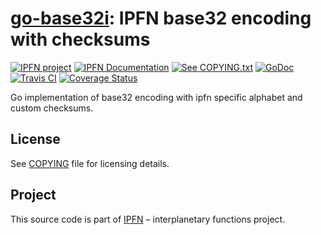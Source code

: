 # [go-base32i][base32i]: IPFN base32 encoding with checksums

[![IPFN project][badge-ipfn]][org-ipfn]
[![IPFN Documentation][badge-docs]][docs]
[![See COPYING.txt][badge-copying]][COPYING]
[![GoDoc][badge-godoc]][godoc-ipfn]
[![Travis CI][badge-ci]][ci]
[![Coverage Status][coverage-badge]][coverage-status]

Go implementation of base32 encoding with ipfn specific alphabet and custom checksums.

## License

See [COPYING][COPYING] file for licensing details.

## Project

This source code is part of [IPFN](https://github.com/ipfn) – interplanetary functions project.

[ci]: https://travis-ci.org/ipfn/go-base32i
[docs]: https://docs.ipfn.io/
[COPYING]: https://github.com/ipfn/go-base32i/blob/master/COPYING
[badge-ci]: https://travis-ci.org/ipfn/go-base32i.svg?branch=master
[badge-copying]: https://img.shields.io/badge/license-Apache%202.0-blue.svg?style=flat-square
[badge-docs]: https://img.shields.io/badge/documentation-IPFN-blue.svg?style=flat-square
[badge-godoc]: https://godoc.org/github.com/ipfn/go-base32i/base32i?status.svg
[badge-ipfn]: https://img.shields.io/badge/project-IPFN-blue.svg?style=flat-square
[coverage-badge]: https://coveralls.io/repos/github/ipfn/go-base32i/badge.svg?branch=master
[coverage-status]: https://coveralls.io/github/ipfn/go-base32i?branch=master
[org-ipfn]: https://github.com/ipfn
[godoc-ipfn]: https://godoc.org/github.com/ipfn/go-base32i/base32i
[base32i]: https://github.com/ipfn/go-base32i/
